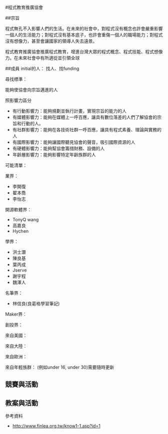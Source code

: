 #程式教育推廣協會

##宗旨

程式無孔不入影響人們的生活。在未來的社會中，對程式沒有概念也許會嚴重影響一個人的生活能力；對程式沒有基本底子，也許會重傷一個人的職場能力；對程式沒有想像力，甚至會讓國家的領導人失去遠景。

程式教育推廣協會推廣程式教育，增進台灣大眾的程式概念、程式技能、程式想像力。在未來社會中有所適從並引領全球

##成員
initial的人：
找人、找funding


尋找標準：

能夠使協會向宗旨邁進的人

照影響力區分

- 有行動影響力：能夠規劃並執行計畫，實現宗旨的能力的人
- 有媒體影響力：能夠在媒體上一呼百應，讓具有數位落差的人們了解協會的宗旨和行動的人。
- 有社群影響力：能夠在各技術社群一呼百應，讓具有程式素養、理論與實務的人
- 有國際影響力：能夠讓國際聽見協會的聲音，吸引國際資源的人
- 有硬體影響力：能夠幫協會籌措財務、設備的人
- 年齡層影響力：能夠影響特定年齡族群的人



可能清單：


業界：

- 李開復
- 翟本喬
- 李怡志

開源軟體界：

- TonyQ wang
- 高嘉良
- Hychen

學界：

- 洪士灝
- 陳良基
- 葉丙成
- Jserve
- 謝宇程
- 魏澤人

名筆界：

- 林信良(良葛格學習筆記)

Maker界：


創投界：

來自美國：

來自大陸：

來自歐洲：


來自年輕族群：
(例如under 16, under 30)需要隨時更新



## 競賽與活動

## 教案與活動


參考資料

- http://www.finlea.org.tw/know1-1.asp?id=1
